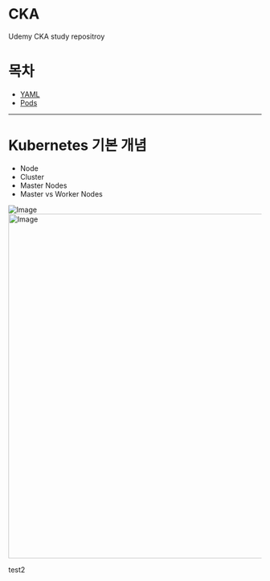 # CKA
Udemy CKA study repositroy

# 목차
- [YAML](https://github.com/Song1610/CKA/blob/main/Yaml.md)
- [Pods](https://github.com/Song1610/CKA/blob/main/Pods.md)

---
# Kubernetes 기본 개념
- Node
- Cluster
- Master Nodes
- Master vs Worker Nodes
  
![Image](https://github.com/user-attachments/assets/0ef19485-0121-4e1f-96a8-3349aa19956d)
<br>
<img width="1530" height="684" alt="Image" src="https://github.com/user-attachments/assets/78f0494f-aeea-446d-aaa5-31737a1a1b46" />


test2